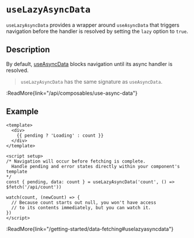 # `useLazyAsyncData`

`useLazyAsyncData` provides a wrapper around `useAsyncData` that triggers navigation before the handler is resolved by setting the `lazy` option to `true`.

## Description

By default, [useAsyncData](/api/composables/use-async-data) blocks navigation until its async handler is resolved.

> `useLazyAsyncData` has the same signature as `useAsyncData`.

:ReadMore{link="/api/composables/use-async-data"}

## Example

```vue
<template>
  <div>
    {{ pending ? 'Loading' : count }}
  </div>
</template>

<script setup>
/* Navigation will occur before fetching is complete.
  Handle pending and error states directly within your component's template
*/
const { pending, data: count } = useLazyAsyncData('count', () => $fetch('/api/count'))

watch(count, (newCount) => {
  // Because count starts out null, you won't have access
  // to its contents immediately, but you can watch it.
})
</script>
```

:ReadMore{link="/getting-started/data-fetching#uselazyasyncdata"}
